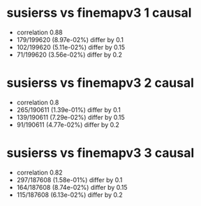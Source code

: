 # susierss vs finemapv3  1 causal

- correlation 0.88
- 179/199620 (8.97e-02%) differ by 0.1
- 102/199620 (5.11e-02%) differ by 0.15
- 71/199620 (3.56e-02%) differ by 0.2


# susierss vs finemapv3  2 causal

- correlation 0.8
- 265/190611 (1.39e-01%) differ by 0.1
- 139/190611 (7.29e-02%) differ by 0.15
- 91/190611 (4.77e-02%) differ by 0.2


# susierss vs finemapv3  3 causal

- correlation 0.82
- 297/187608 (1.58e-01%) differ by 0.1
- 164/187608 (8.74e-02%) differ by 0.15
- 115/187608 (6.13e-02%) differ by 0.2


